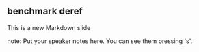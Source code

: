 ##  benchmark deref

This is a new Markdown slide

note:
    Put your speaker notes here.
    You can see them pressing 's'.
